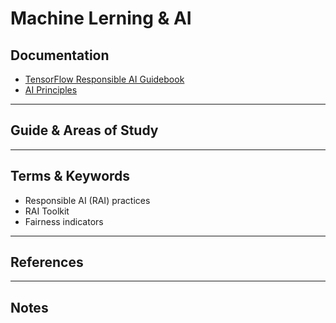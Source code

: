 Machine Lerning & AI
========


Documentation
-------------

* [TensorFlow Responsible AI Guidebook ](https://www.tensorflow.org/responsible_ai/tutorials)
* [AI Principles](https://www.blog.google/technology/ai/ai-principles/)


-----------------------------------------------------------------------------------------------------

Guide & Areas of Study
-----------------------





-----------------------------------------------------------------------------------------------------

Terms & Keywords
----------------

* Responsible AI (RAI) practices
* RAI Toolkit 
* Fairness indicators


-----------------------------------------------------------------------------------------------------

References
----------



-----------------------------------------------------------------------------------------------------

Notes
-----